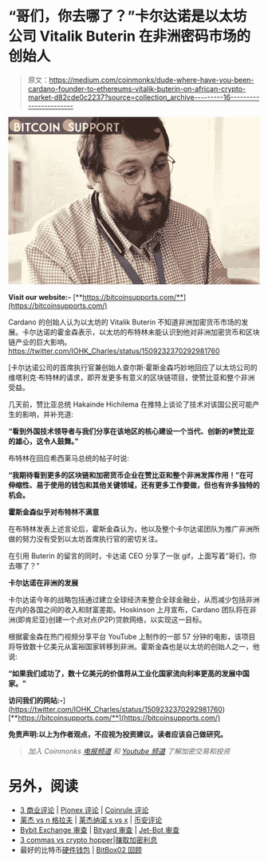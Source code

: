 # “哥们，你去哪了？”卡尔达诺是以太坊公司 Vitalik Buterin 在非洲密码市场的创始人

> 原文：<https://medium.com/coinmonks/dude-where-have-you-been-cardano-founder-to-ethereums-vitalik-buterin-on-african-crypto-market-d82cde0c2237?source=collection_archive---------16----------------------->

![](img/c047827bac3dce40fa135fcca5e1d935.png)

**Visit our website:-** [**https://bitcoinsupports.com/**](https://bitcoinsupports.com/)

Cardano 的创始人认为以太坊的 Vitalik Buterin 不知道非洲加密货币市场的发展。卡尔达诺的霍金森表示，以太坊的布特林未能认识到他对非洲加密货币和区块链产业的巨大影响。https://twitter.com/IOHK_Charles/status/1509232370292981760

[卡尔达诺公司的首席执行官兼创始人查尔斯·霍斯金森巧妙地回应了以太坊公司的维塔利克·布特林的请求，即开发更多有意义的区块链项目，使赞比亚和整个非洲受益。

几天前，赞比亚总统 Hakainde Hichilema 在推特上谈论了技术对该国公民可能产生的影响，并补充道:

**“看到外国技术领导者与我们分享在该地区的核心建设一个当代、创新的#赞比亚的雄心，这令人鼓舞。”**

布特林在回应希西莱马总统的帖子时说:

**“我期待看到更多的区块链和加密货币企业在赞比亚和整个非洲发挥作用！”在可伸缩性、易于使用的钱包和其他关键领域，还有更多工作要做，但也有许多独特的机会。**

**霍斯金森似乎对布特林不满意**

在布特林发表上述言论后，霍斯金森认为，他以及整个卡尔达诺团队为推广非洲所做的努力没有受到以太坊首席执行官的密切关注。

在引用 Buterin 的留言的同时，卡达诺 CEO 分享了一张 gif，上面写着“哥们，你去哪了？"

**卡尔达诺在非洲的发展**

卡尔达诺今年的战略包括通过建立全球经济来整合全球金融业，从而减少包括非洲在内的各国之间的收入和财富差距。Hoskinson 上月宣布，Cardano 团队将在非洲(即肯尼亚)创建一个点对点(P2P)贷款网络，以实现这一目标。

根据霍金森在热门视频分享平台 YouTube 上制作的一部 57 分钟的电影，该项目将导致数十亿美元从富裕国家转移到非洲。霍斯金森也是以太坊的创始人之一，他说:

**“如果我们成功了，数十亿美元的价值将从工业化国家流向利率更高的发展中国家。"**

**访问我们的网站:-**](https://twitter.com/IOHK_Charles/status/1509232370292981760)[**https://bitcoinsupports.com/**](https://bitcoinsupports.com/)

**免责声明:以上为作者观点，不应视为投资建议。读者应该自己做研究。**

> *加入 Coinmonks* [*电报频道*](https://t.me/coincodecap) *和* [*Youtube 频道*](https://www.youtube.com/c/coinmonks/videos) *了解加密交易和投资*

# 另外，阅读

*   [3 商业评论](/coinmonks/3commas-review-an-excellent-crypto-trading-bot-2020-1313a58bec92) | [Pionex 评论](https://coincodecap.com/pionex-review-exchange-with-crypto-trading-bot) | [Coinrule 评论](/coinmonks/coinrule-review-2021-a-beginner-friendly-crypto-trading-bot-daf0504848ba)
*   [莱杰 vs n 格拉夫](/coinmonks/ledger-vs-ngrave-zero-7e40f0c1d694) | [莱杰纳诺 s vs x](/coinmonks/ledger-nano-s-vs-x-battery-hardware-price-storage-59a6663fe3b0) | [币安评论](/coinmonks/binance-review-ee10d3bf3b6e)
*   [Bybit Exchange 审查](/coinmonks/bybit-exchange-review-dbd570019b71) | [Bityard 审查](https://coincodecap.com/bityard-reivew) | [Jet-Bot 审查](https://coincodecap.com/jet-bot-review)
*   [3 commas vs crypto hopper](/coinmonks/3commas-vs-pionex-vs-cryptohopper-best-crypto-bot-6a98d2baa203)|[赚取加密利息](/coinmonks/earn-crypto-interest-b10b810fdda3)
*   最好的比特币[硬件钱包](/coinmonks/hardware-wallets-dfa1211730c6) | [BitBox02 回顾](/coinmonks/bitbox02-review-your-swiss-bitcoin-hardware-wallet-c36c88fff29)